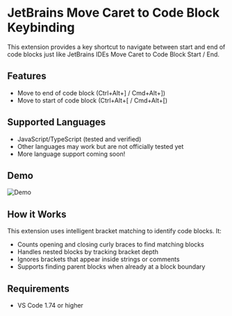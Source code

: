 # JetBrains Move Caret to Code Block Keybinding

This extension provides a key shortcut to navigate between start and end of code blocks just like JetBrains IDEs Move Caret to Code Block Start / End.

## Features

- Move to end of code block (Ctrl+Alt+] / Cmd+Alt+])
- Move to start of code block (Ctrl+Alt+[ / Cmd+Alt+[)

## Supported Languages

- JavaScript/TypeScript (tested and verified)
- Other languages may work but are not officially tested yet
- More language support coming soon!

## Demo

![Demo](https://dwrom5p8fgbav.cloudfront.net/jetbrains-move-caret-to-code-block-keybinding.gif)

## How it Works

This extension uses intelligent bracket matching to identify code blocks. It:

- Counts opening and closing curly braces to find matching blocks
- Handles nested blocks by tracking bracket depth
- Ignores brackets that appear inside strings or comments
- Supports finding parent blocks when already at a block boundary

## Requirements

- VS Code 1.74 or higher